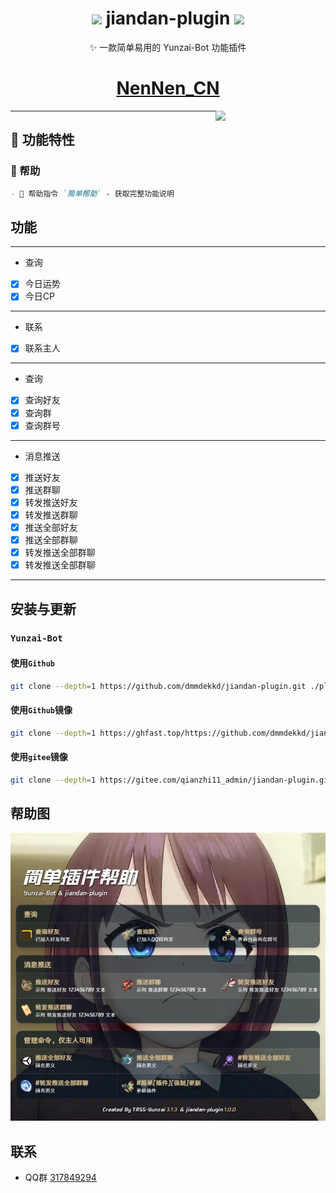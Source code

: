 
<h1 align="center">
  <img src="https://th.bing.com/th/id/R.653eb3d2506882514af81e33d9946655?rik=wyNDzjL%2f2Nkg9w&riu=http%3a%2f%2fimg.soogif.com%2fLfSPsJIbjgPL18Y58BV7RKexTv9OSNJG.gif&ehk=tmEpfh1haaSiRq40z09hWZ41gs7ZyFAZPTUU7a9DJnc%3d&risl=&pid=ImgRaw&r=0&PC=EMMX01" width="30"/>
  jiandan-plugin 
  <img src="https://th.bing.com/th/id/R.653eb3d2506882514af81e33d9946655?rik=wyNDzjL%2f2Nkg9w&riu=http%3a%2f%2fimg.soogif.com%2fLfSPsJIbjgPL18Y58BV7RKexTv9OSNJG.gif&ehk=tmEpfh1haaSiRq40z09hWZ41gs7ZyFAZPTUU7a9DJnc%3d&risl=&pid=ImgRaw&r=0&PC=EMMX01" width="30"/>
</h1>
<p align="center">✨ 一款简单易用的 Yunzai-Bot 功能插件</p>

<div align="center">

# [NenNen_CN](https://gitee.com/nennen-cn)

<img decoding="async" align=right src="https://th.bing.com/th/id/R.653eb3d2506882514af81e33d9946655?rik=wyNDzjL%2f2Nkg9w&riu=http%3a%2f%2fimg.soogif.com%2fLfSPsJIbjgPL18Y58BV7RKexTv9OSNJG.gif&ehk=tmEpfh1haaSiRq40z09hWZ41gs7ZyFAZPTUU7a9DJnc%3d&risl=&pid=ImgRaw&r=0&PC=EMMX01" width="35%">
</div>

---

## 🚀 功能特性

### 📜 帮助
```markdown
- 🎯 帮助指令 `简单帮助` - 获取完整功能说明
```


## 功能

---

- 查询

- [x] 今日运势
- [x] 今日CP

---

- 联系

- [x] 联系主人
---

- 查询

- [x] 查询好友
- [x] 查询群
- [x] 查询群号

---

- 消息推送

- [x] 推送好友
- [x] 推送群聊
- [x] 转发推送好友
- [x] 转发推送群聊
- [x] 推送全部好友
- [x] 推送全部群聊
- [x] 转发推送全部群聊
- [x] 转发推送全部群聊

---

## 安装与更新

### `Yunzai-Bot`

#### 使用`Github`

```bash
git clone --depth=1 https://github.com/dmmdekkd/jiandan-plugin.git ./plugins/jiandan-plugin
```

#### 使用`Github`镜像

```bash
git clone --depth=1 https://ghfast.top/https://github.com/dmmdekkd/jiandan-plugin.git ./plugins/jiandan-plugin
```
#### 使用`gitee`镜像

```bash
git clone --depth=1 https://gitee.com/qianzhi11_admin/jiandan-plugin.git ./plugins/jiandan-plugin
```

## 帮助图

![帮助图](./resources/help/help.jpg)

## 联系

- QQ群  [317849294](http://qm.qq.com/cgi-bin/qm/qr?_wv=1027&k=fhfLfMY0RjF8DyYJdVcHHtvxkzOODTM4&authKey=cFK9hixEIU57AacxLhwnU9%2F6%2Fr26dumlxVO4%2FjHEGRjWWRV6s%2FSwulVtuDkEGHzI&noverify=0&group_code=317849294)